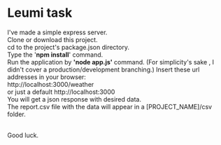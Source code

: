 # Leumi task

I've made a simple express server. </br>
Clone or download this project. </br>
cd to the project's package.json directory. </br>
Type the '<b>npm install</b>' command. </br>
Run the application by <b>'node app.js'</b> command. (For simplicity's sake , I didn't cover a production/development branching.)
Insert these url addresses in your browser: </br>
http://localhost:3000/weather </br>
or just a default http://localhost:3000 </br> 
You will get a json response with desired data. </br>
The report.csv file with the data will appear in a [PROJECT_NAME]/csv folder. </br> </br>

Good luck.
